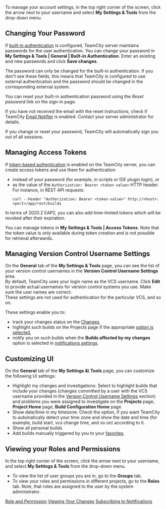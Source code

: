 [//]: # (title: Managing your User Account)
[//]: # (auxiliary-id: Managing your User Account)

To manage your account settings, in the top right corner of the screen, click the arrow next to your username and select __My Settings &amp; Tools__ from the drop-down menu.

## Changing Your Password

If [built-in authentication](configuring-authentication-settings.md#Built-in+Authentication) is configured, TeamCity server maintains passwords for the user authentication. You can change your password in __My Settings & Tools | General | Built-in Authentication__. Enter an existing and new passwords and click __Save changes__.

The password can only be changed for the built-in authentication. If you don't see these fields, this means that TeamCity is configured to use external authentication and the password should be changed in the corresponding external system. 

You can reset your built-in authentication password using the _Reset password_ link on the sign-in page.

<note>

If you have not received the email with the reset instructions, check if TeamCity [Email Notifier](notifier.md) is enabled. Contact your server administrator for details.

</note>

If you change or reset your password, TeamCity will automatically sign you out of all sessions.

## Managing Access Tokens

If [token-based authentication](configuring-authentication-settings.md#Token-Based+Authentication) is enabled on the TeamCity server, you can create access tokens and use them for authentication:

* instead of your password (for example, in scripts or IDE plugin login), _or_
* as the value of the `Authorization: Bearer <token-value>` HTTP header. For instance, in REST API requests:   
   ```Shell
   curl --header "Authorization: Bearer <token-value>" http://<host>:<port>/app/rest/builds
   ```
  
In terms of 2020.2 EAP2, you can also add time-limited tokens which will be revoked after their expiration.

You can manage tokens in __My Settings & Tools | Access Tokens__. Note that the token value is only available during token creation and is not possible for retrieval afterwards.

## Managing Version Control Username Settings

On the __General__ tab of the __My Settings & Tools__ page, you can see the list of your version control usernames in the __Version Control Username Settings__ area.   
By default, TeamCity uses your login name as the VCS username. Click __Edit__ to provide actual usernames for version control systems you use. Make sure the user names are correct.   
These settings are not used for authentication for the particular VCS, and so on.

These settings enable you to:
* track your changes status on the [Changes](viewing-your-changes.md),
* highlight such builds on the Projects page if the appropriate [option is selected](#Customizing+UI),
* notify you on such builds when the __Builds affected by my changes__ option is selected in [notifications settings](subscribing-to-notifications.md#What+Will+Be+Watched).

## Customizing UI

On the __General__ tab of the __My Settings &\ Tools__ page, you can customize the following UI settings:
* Highlight my changes and investigations: Select to highlight builds that include your changes (changes committed by a user with the VCS username provided in the [Version Control Username Settings](#Managing+Version+Control+Username+Settings) section) and problems you were assigned to investigate on the __Projects__ page, __Project Home__ page, __Build Configuration Home__ page.
* Show date/time in my timezone: Check the option, if you want TeamCity to automatically detect your time zone and show the date and time (for example, build start, vcs change time, and so on) according to it.
* Show all personal builds
* Add builds manually triggered by you to your [favorites](favorite-build.md).

## Viewing your Roles and Permissions
In the top right corner of the screen, click the arrow next to your username, and select __My Settings & Tools__ from the drop-down menu.
* To view the list of user groups you are in, go to the __Groups__ tab.
* To view your roles and permissions in different projects, go to the __Roles__ tab. Note, that roles are assigned to the user by the system administrator.

<seealso>
        <category ref="concepts">
            <a href="role-and-permission.md">Role and Permission</a>
        </category>
        <category ref="user-guide">
            <a href="viewing-your-changes.md">Viewing Your Changes</a>
            <a href="subscribing-to-notifications.md">Subscribing to Notifications</a>
        </category>
</seealso>